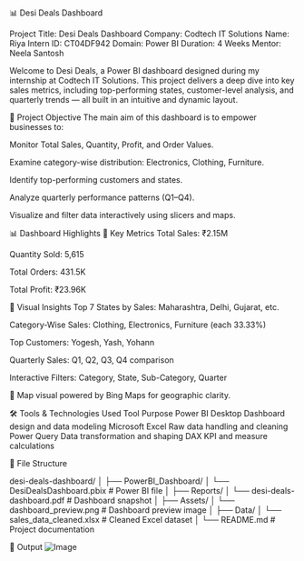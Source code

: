📊 Desi Deals Dashboard

Project Title: Desi Deals Dashboard
Company: Codtech IT Solutions
Name: Riya 
Intern ID: CT04DF942
Domain: Power BI
Duration: 4 Weeks
Mentor: Neela Santosh

Welcome to Desi Deals, a Power BI dashboard designed during my internship at Codtech IT Solutions. This project delivers a deep dive into key sales metrics, including top-performing states, customer-level analysis, and quarterly trends — all built in an intuitive and dynamic layout.

🎯 Project Objective
The main aim of this dashboard is to empower businesses to:

Monitor Total Sales, Quantity, Profit, and Order Values.

Examine category-wise distribution: Electronics, Clothing, Furniture.

Identify top-performing customers and states.

Analyze quarterly performance patterns (Q1–Q4).

Visualize and filter data interactively using slicers and maps.

📊 Dashboard Highlights
🔹 Key Metrics
Total Sales: ₹2.15M

Quantity Sold: 5,615

Total Orders: 431.5K

Total Profit: ₹23.96K

🔹 Visual Insights
Top 7 States by Sales: Maharashtra, Delhi, Gujarat, etc.

Category-Wise Sales: Clothing, Electronics, Furniture (each 33.33%)

Top Customers: Yogesh, Yash, Yohann

Quarterly Sales: Q1, Q2, Q3, Q4 comparison

Interactive Filters: Category, State, Sub-Category, Quarter

📍 Map visual powered by Bing Maps for geographic clarity.

🛠 Tools & Technologies Used
Tool	Purpose
Power BI Desktop	Dashboard design and data modeling
Microsoft Excel	Raw data handling and cleaning
Power Query	Data transformation and shaping
DAX	KPI and measure calculations

📁 File Structure

desi-deals-dashboard/
│
├── PowerBI_Dashboard/
│   └── DesiDealsDashboard.pbix           # Power BI file
│
├── Reports/
│   └── desi-deals-dashboard.pdf          # Dashboard snapshot
│
├── Assets/
│   └── dashboard_preview.png             # Dashboard preview image
│
├── Data/
│   └── sales_data_cleaned.xlsx           # Cleaned Excel dataset
│
└── README.md                             # Project documentation

📁 Output
![Image](https://github.com/user-attachments/assets/9d6eccdf-dc4c-49d5-9d82-cc4354ae1a88)
